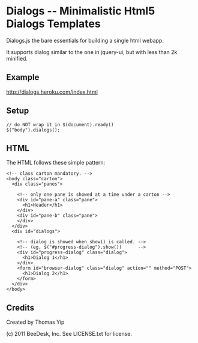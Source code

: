 Dialogs -- Minimalistic Html5 Dialogs Templates
=======

Dialogs.js the bare essentials for building a single html webapp. 

It supports dialog similar to the one in jquery-ui, but with less than 2k minified.


Example
-------
http://dialogs.heroku.com/index.html

Setup
-------

    // do NOT wrap it in $(document).ready()
    $("body").dialogs();



HTML
-------
The HTML follows these simple pattern:

    <!-- class carton mandatory. -->
    <body class="carton">
      <div class="panes">
    
        <!-- only one pane is showed at a time under a carton -->
        <div id="pane-a" class="pane"> 
          <h1>Header</h1>
        </div>
        <div id="pane-b" class="pane">
        </div>
      </div>
      <div id="dialogs">

        <!-- dialog is showed when show() is called. --> 
        <!-- (eg, $("#progress-dialog").show())      -->
        <div id="progress-dialog" class="dialog"> 
          <h1>Dialog 1</h1>
        </div>
        <form id="browser-dialog" class="dialog" action="" method="POST">
          <h1>Dialog 2</h1>
        </form>
      </div>
    </body>


Credits
-------

Created by Thomas Yip

(c) 2011 BeeDesk, Inc. See LICENSE.txt for license.